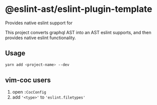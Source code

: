 # @eslint-ast/eslint-plugin-template

Provides native eslint support for <language>

This project converts graphql AST into an AST eslint supports, and then
provides native eslint functionality.

## Usage

```sh
yarn add <project-name> --dev
```

## vim-coc users

1. open `:CocConfig`
2. add `'<type>'` to `'eslint.filetypes'`


